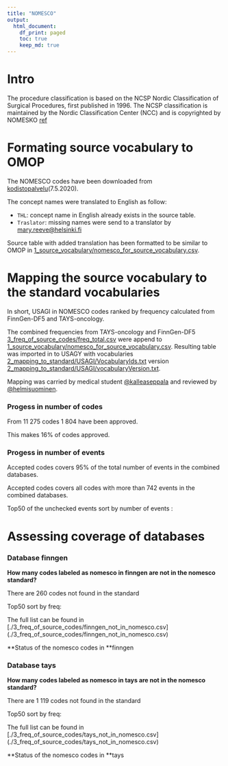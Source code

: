 ```yaml
---
title: "NOMESCO"
output: 
  html_document:
    df_print: paged
    toc: true
    keep_md: true
---
```







# Intro
The procedure classification is based on the NCSP Nordic Classification of Surgical Procedures, first published in 1996. The NCSP classification is maintained by the Nordic Classification Center (NCC) and is copyrighted by NOMESKO [ref](
https://koodistopalvelu.kanta.fi/codeserver/pages/classification-view-page.xhtml?classificationKey=57&versionKey=119)



# Formating source vocabulary to OMOP
The NOMESCO codes have been downloaded from [kodistopalvelu](https://koodistopalvelu.kanta.fi/codeserver/pages/classification-view-page.xhtml?classificationKey=57&versionKey=119)(7.5.2020). 

The concept names were translated to English as follow: 

- `THL`: concept name in English already exists in the source table. 
- `Traslator`: missing names were send to a translator by <mary.reeve@helsinki.fi>

<div data-pagedtable="false">
  <script data-pagedtable-source type="application/json">
{"columns":[{"label":["name_en_source"],"name":[1],"type":["chr"],"align":["left"]},{"label":["n"],"name":[2],"type":["int"],"align":["right"]}],"data":[{"1":"THL","2":"9303"},{"1":"Translator","2":"1983"},{"1":"NA","2":"10"}],"options":{"columns":{"min":{},"max":[10]},"rows":{"min":[10],"max":[10]},"pages":{}}}
  </script>
</div>

Source table with added translation has been formatted to be similar to OMOP in  [1_source_vocabulary/nomesco_for_source_vocabulary.csv](1_source_vocabulary/nomesco_for_source_vocabulary.csv). 


# Mapping the source vocabulary to the standard vocabularies
In short, USAGI in NOMESCO codes ranked by frequency calculated from  FinnGen-DF5 and TAYS-oncology.

The combined frequencies from TAYS-oncology and FinnGen-DF5 [3_freq_of_source_codes/freq_total.csv](3_freq_of_source_codes/freq_total.csv)
were append to  [1_source_vocabulary/nomesco_for_source_vocabulary.csv](1_source_vocabulary/nomesco_for_source_vocabulary.csv). 
Resulting table was imported in to USAGY with vocabularies [2_mapping_to_standard/USAGI/VocabularyIds.txt](2_mapping_to_standard/USAGI/VocabularyIds.txt) version [2_mapping_to_standard/USAGI/vocabularyVersion.txt](2_mapping_to_standard/USAGI/vocabularyVersion.txt).

Mapping was carried by medical student [\@kalleaseppala](github.com/kalleaseppala) and reviewed by [\@helmisuominen](github.com/helmisuominen). 


### Progess in number of codes



From 11 275 codes 1 804 have been approved. 

This makes 16% of codes approved. 


<div data-pagedtable="false">
  <script data-pagedtable-source type="application/json">
{"columns":[{"label":["mappingStatus"],"name":[1],"type":["chr"],"align":["left"]},{"label":["n"],"name":[2],"type":["int"],"align":["right"]}],"data":[{"1":"APPROVED","2":"1804"},{"1":"INVALID_TARGET","2":"20"},{"1":"UNCHECKED","2":"9451"}],"options":{"columns":{"min":{},"max":[10]},"rows":{"min":[10],"max":[10]},"pages":{}}}
  </script>
</div>



### Progess in number of events

Accepted codes covers 95% of the total number of events in the combined databases. 

Accepted codes covers all codes with more than 742 events in the combined databases.

Top50 of the unchecked events sort by number of events : 

<div data-pagedtable="false">
  <script data-pagedtable-source type="application/json">
{"columns":[{"label":["sourceCode"],"name":[1],"type":["chr"],"align":["left"]},{"label":["sourceFrequency"],"name":[2],"type":["dbl"],"align":["right"]},{"label":["matchScore"],"name":[3],"type":["dbl"],"align":["right"]},{"label":["sourceName"],"name":[4],"type":["chr"],"align":["left"]},{"label":["ADD_INFO:LongName"],"name":[5],"type":["chr"],"align":["left"]}],"data":[{"1":"ZXK00","2":"742","3":"0.5634167","4":"Conversion from percutaneous endoscopic to open procedure","5":"Toimenpiteen muuntaminen t<U+FFFD>hystystoimenpiteest<U+FFFD> avoimeksi leikkaukseksi"},{"1":"WW300","2":"731","3":"0.5420110","4":"Transfer of autologic stem cells","5":"Autologinen kantasolusiirto"},{"1":"NGJ62","2":"715","3":"0.5485615","4":"Internal fixation of fracture of knee or lower leg using plate and screws, other or unspecified","5":"S<U+FFFD><U+FFFD>rimurtumaleikkaus levyll<U+FFFD>"},{"1":"SJC01","2":"708","3":"0.4095736","4":"NA","5":"Yksitt<U+FFFD>isen kiinnikkeen paikan m<U+FFFD><U+FFFD>ritys ja etsauskiinnitys (Etsattava tai muu vastaava kiinnike)"},{"1":"SPC20","2":"700","3":"0.5401430","4":"Attachment of crone of tooth to implant","5":"Implanttikantoinen hammaskruunu"},{"1":"QB2S1","2":"697","3":"0.4095736","4":"NA","5":"Rintakeh<U+FFFD>n ihon tai ihonalaiskudoksen valokuvaus"},{"1":"QCB05","2":"697","3":"0.7368926","4":"Revision of wound of skin of upper limb","5":"Yl<U+FFFD>raajan syv<U+FFFD>n ihohaavan revisio ja mahdollinen sulku"},{"1":"KCW98","2":"691","3":"0.6113638","4":"Other transluminal endoscopic operation on bladder","5":"Muu virtsarakon toimenpide virtsatiet<U+FFFD>hystyksess<U+FFFD>"},{"1":"JGB00","2":"690","3":"0.6055401","4":"Partial proctectomy and colorectal or coloanal anastomosis","5":"Per<U+FFFD>suolen typistys, anteriorinen resektio"},{"1":"SDA04","2":"686","3":"0.5065472","4":"Very demanding parodonthologic therapy","5":"Parodontologinen hoito, pitk<U+FFFD>kestoinen"},{"1":"BC1AD","2":"686","3":"0.7890635","4":"CT of adrenal glands","5":"Lis<U+FFFD>munuaisten tietokonetomografiatutkimus"},{"1":"XX7JT","2":"680","3":"0.5332453","4":"Somatostatin isotope ablative therapy","5":"Radioindiumhoito somatostatiinireseptoriligandi"},{"1":"PG1XE","2":"679","3":"0.5566040","4":"Other ultrasound examination of blood vessel not elsewhere classified","5":"Verisuonten muu ultra<U+FFFD><U+FFFD>nitutkimus"},{"1":"NCJ40","2":"679","3":"0.6786234","4":"Closed reduction of fracture of elbow or forearm, distal radius","5":"V<U+FFFD>rttin<U+FFFD>luun tyypillisen murtuman paikalleenasetus ja sidos"},{"1":"NCU20","2":"678","3":"0.7638495","4":"Removal of internal fixation device from elbow or forearm","5":"Kyyn<U+FFFD>rp<U+FFFD><U+FFFD>n tai kyyn<U+FFFD>rvarren sis<U+FFFD>isen kiinnityslaitteen poisto"},{"1":"NBU20","2":"677","3":"0.7496721","4":"Removal of internal fixation device from shoulder or upper arm","5":"Olkap<U+FFFD><U+FFFD>n tai olkavarren sis<U+FFFD>isen kiinnityslaitteen poisto"},{"1":"PJ5AQ","2":"676","3":"0.4380349","4":"Sentinell lymphnode SPECT with low dose CT","5":"Vartijaimusolmukkeen SPET ja matala-annos-TT"},{"1":"WC105","2":"675","3":"0.3728894","4":"Simple cytostatic therapy of local tumor recidive","5":"Paikallisen uusiutuneen kasvaimen yksinkertainen solusalpaajahoito"},{"1":"SXA10","2":"673","3":"0.8210622","4":"Epithel biopsy of mouth","5":"Suun alueen limakalvon<U+FFFD>ytteen otto"},{"1":"ND1AD","2":"670","3":"0.6185623","4":"Wrist CT examination","5":"Ranteen ja k<U+FFFD>den tietokonetomografiatutkimus"},{"1":"WX600","2":"666","3":"0.5483485","4":"Single shot through catheter","5":"Kertapuudutus katetrilla"},{"1":"KED52","2":"666","3":"0.6174192","4":"Visual laser resection of prostate","5":"Eturauhasen laserhoito virtsatiet<U+FFFD>hystyksess<U+FFFD> (VLAP)"},{"1":"HAC15","2":"664","3":"0.7280536","4":"Subcutaneous mastectomy with excision of mamilla","5":"Rintarauhasen ihonalainen poisto ja n<U+FFFD>nnin poisto"},{"1":"AA3AD","2":"663","3":"0.4095736","4":"NA","5":"Kasvojen tietokonetomografiatutkimus"},{"1":"MBA40","2":"661","3":"0.6144610","4":"Pharmacological evacuation of uterus after abortion","5":"L<U+FFFD><U+FFFD>kkeellinen kohdun tyhjennys keskenmenon j<U+FFFD>lkeen"},{"1":"NHL16","2":"661","3":"0.6572089","4":"Tenolysis or tenosynovectomy of achilles tendon","5":"Akillesj<U+FFFD>nteen vapautus ja puhdistus, tenolyysi / tenosynovektomia"},{"1":"XMA20","2":"660","3":"0.7672927","4":"Early examination of pregnancy","5":"Varhaisraskauden tutkimus"},{"1":"NFU20","2":"659","3":"0.8971710","4":"Removal of internal fixation device from femur","5":"Lonkan tai reiden sis<U+FFFD>isen kiinnityslaitteen poisto"},{"1":"PA6AE","2":"658","3":"0.5252406","4":"Ulrasound examination of neck vasculature","5":"Kaulan verisuonten ultra<U+FFFD><U+FFFD>nitutkimus"},{"1":"FN1AD","2":"658","3":"0.8189182","4":"CT of coronary arteries","5":"Sepelvaltimoiden tietokonetomografiatutkimus"},{"1":"BC1CD","2":"656","3":"0.5980318","4":"Very extensive CT of adrenal glands","5":"Lis<U+FFFD>munuaisten eritt<U+FFFD>in laaja tietokonetomografiatutkimus"},{"1":"GAA96","2":"654","3":"0.7196741","4":"Other open or percutaneous drainage of pleural cavity","5":"Muu keuhkopussin kanavointi leikkauksessa tai suljetusti iholta"},{"1":"R1240","2":"654","3":"0.6399781","4":"Social assessment of need and possibilities of rehabilitation","5":"Sosiaalinen arvio kuntoutustarpeesta ja -mahdollisuuksista"},{"1":"TFP40","2":"654","3":"0.4152322","4":"Ablation treatment for a-v node re-entry activation","5":"Eteiskammiosolmukkeen kiertoaktivaation ablaatio"},{"1":"JN7AQ","2":"654","3":"0.5031630","4":"Somatostatin receptor SPET med low dose CT","5":"Somatostatiinireseptoreiden SPET ja matala-annos-TT"},{"1":"PD1AE","2":"653","3":"0.7625383","4":"Ultrasound examination of abdominal aortta","5":"Vatsa-aortan ultra<U+FFFD><U+FFFD>nitutkimus"},{"1":"NGJ60","2":"651","3":"0.6144843","4":"Internal fixation of fracture of knee or lower leg using intramedullary nail, other or unspecified","5":"S<U+FFFD><U+FFFD>ren ydinnaulaus"},{"1":"SAC03","2":"646","3":"0.4095736","4":"NA","5":"Suun ja hampaiston hoidon erillinen ty<U+FFFD>suunnittelu, eritt<U+FFFD>in vaativa"},{"1":"FN1CD","2":"644","3":"0.6207895","4":"Very extensive CT of coronary arteries","5":"Sepelvaltimoiden eritt<U+FFFD>in laaja tietokonetomografiatutkimus"},{"1":"NDG76","2":"643","3":"0.8061064","4":"Fusion of DIP joint","5":"Muun IP-nivelen luudutusleikkaus"},{"1":"XX1AW","2":"642","3":"0.4579529","4":"Written report from X-ray examination without contrast peformed elsewhere","5":"Lausunto natiivir<U+FFFD>ntgentutkimuksesta"},{"1":"SJB00","2":"640","3":"0.5200553","4":"Fitting of loose orthodontic device with user information","5":"Irtokojeen sovitus ja k<U+FFFD>yt<U+FFFD>n opetus"},{"1":"TNG11","2":"638","3":"0.4095736","4":"NA","5":"Diagnostisen tai hoitavan aineen ruiskuttaminen polveen"},{"1":"QAB10","2":"635","3":"0.7174521","4":"Major dressing of wound of skin of head or neck","5":"P<U+FFFD><U+FFFD>n tai kaulan ihohaavan tarkistus ja siteenvaihto"},{"1":"NA3BM","2":"635","3":"0.4870278","4":"Lumbar spine MRI examination with 3 Tesla magnet","5":"Lannerangan 3 Teslan MT"},{"1":"DE2BG","2":"633","3":"0.3732135","4":"Acoustic channel MRI examination with high intensity magnet","5":"Kuulohermon ja sis<U+FFFD>korvan magneettitutkimus"},{"1":"DQE00","2":"632","3":"0.6766962","4":"Implantation of prosthetic replacement for larynx","5":"Puheproteesin asettaminen"},{"1":"XX3AT","2":"632","3":"0.7223895","4":"Other labeling with ultrasound guidance","5":"Muu merkkaus U<U+FFFD>-ohjauksessa"},{"1":"XF614","2":"630","3":"0.8351000","4":"Measurement of pulmonary artery pressure","5":"Kiilapaineen mittaus"},{"1":"YX8BD","2":"628","3":"0.5951078","4":"Stereotactic extensive CT examination for dose design of radiotherapy","5":"Stereotaktinen laaja annossuunnittelu-TT"}],"options":{"columns":{"min":{},"max":[10]},"rows":{"min":[10],"max":[10]},"pages":{}}}
  </script>
</div>



# Assessing coverage of databases


 
 
 
### Database finngen 
 
**How many codes labeled as nomesco in finngen are not in the nomesco standard?** 
 
There are 260 codes not found in the standard 
 
Top50 sort by freq: 
<div data-pagedtable="false">
  <script data-pagedtable-source type="application/json">
{"columns":[{"label":["code"],"name":[1],"type":["chr"],"align":["left"]},{"label":["freq"],"name":[2],"type":["dbl"],"align":["right"]},{"label":["freq_per"],"name":[3],"type":["chr"],"align":["left"]}],"data":[{"1":"XLA10","2":"7408","3":"0.127%"},{"1":"RD211","2":"3200","3":"0.055%"},{"1":"XF640","2":"2477","3":"0.043%"},{"1":"1LA05","2":"1632","3":"0.028%"},{"1":"1XC03","2":"1619","3":"0.028%"},{"1":"WQ066","2":"1300","3":"0.022%"},{"1":"4AA12","2":"1102","3":"0.019%"},{"1":"6BA02","2":"993","3":"0.017%"},{"1":"1XC02","2":"830","3":"0.014%"},{"1":"1XC07","2":"774","3":"0.013%"},{"1":"3AC01","2":"700","3":"0.012%"},{"1":"1CX01","2":"667","3":"0.011%"},{"1":"4AB02","2":"588","3":"0.010%"},{"1":"1CD01","2":"580","3":"0.010%"},{"1":"3AX01","2":"571","3":"0.010%"},{"1":"XMA00","2":"562","3":"0.010%"},{"1":"1BC07","2":"555","3":"0.010%"},{"1":"1CD02","2":"539","3":"0.009%"},{"1":"WQ053","2":"521","3":"0.009%"},{"1":"XLA00","2":"490","3":"0.008%"},{"1":"XCK20","2":"469","3":"0.008%"},{"1":"1XX32","2":"417","3":"0.007%"},{"1":"XX9XW","2":"414","3":"0.007%"},{"1":"TFN04","2":"372","3":"0.006%"},{"1":"PHD79","2":"371","3":"0.006%"},{"1":"4AA33","2":"362","3":"0.006%"},{"1":"FM2CE","2":"339","3":"0.006%"},{"1":"XFP02","2":"328","3":"0.006%"},{"1":"WQ064","2":"310","3":"0.005%"},{"1":"RJ421","2":"294","3":"0.005%"},{"1":"RJ410","2":"292","3":"0.005%"},{"1":"4AA23","2":"288","3":"0.005%"},{"1":"WQ021","2":"288","3":"0.005%"},{"1":"4CJ01","2":"282","3":"0.005%"},{"1":"1XC13","2":"281","3":"0.005%"},{"1":"RJ411","2":"260","3":"0.004%"},{"1":"1AA09","2":"257","3":"0.004%"},{"1":"RS224","2":"211","3":"0.004%"},{"1":"3DX05","2":"206","3":"0.004%"},{"1":"WQ054","2":"202","3":"0.003%"},{"1":"5BA08","2":"201","3":"0.003%"},{"1":"0192","2":"186","3":"0.003%"},{"1":"WQ068","2":"185","3":"0.003%"},{"1":"4AC07","2":"184","3":"0.003%"},{"1":"90621","2":"175","3":"0.003%"},{"1":"WQ045","2":"155","3":"0.003%"},{"1":"WQ026","2":"152","3":"0.003%"},{"1":"WQ007","2":"150","3":"0.003%"},{"1":"1BA04","2":"145","3":"0.002%"},{"1":"0189","2":"133","3":"0.002%"}],"options":{"columns":{"min":{},"max":[10]},"rows":{"min":[10],"max":[10]},"pages":{}}}
  </script>
</div> 
The full list can be found in [./3_freq_of_source_codes/finngen_not_in_nomesco.csv](./3_freq_of_source_codes/finngen_not_in_nomesco.csv) 
 
**Status of the nomesco codes in **finngen 
<div data-pagedtable="false">
  <script data-pagedtable-source type="application/json">
{"columns":[{"label":["status"],"name":[1],"type":["fctr"],"align":["left"]},{"label":["n_codes"],"name":[2],"type":["int"],"align":["right"]},{"label":["per_codes"],"name":[3],"type":["chr"],"align":["left"]},{"label":["n_events"],"name":[4],"type":["dbl"],"align":["right"]},{"label":["per_events"],"name":[5],"type":["chr"],"align":["left"]}],"data":[{"1":"mapped","2":"1899","3":"32.428%","4":"7098911","5":"89.093%"},{"1":"not_mapped","2":"3697","3":"63.132%","4":"827042","5":"10.380%"},{"1":"not_found","2":"260","3":"4.440%","4":"42010","5":"0.527%"}],"options":{"columns":{"min":{},"max":[10]},"rows":{"min":[10],"max":[10]},"pages":{}}}
  </script>
</div> 
 
 
### Database tays 
 
**How many codes labeled as nomesco in tays are not in the nomesco standard?** 
 
There are 1 119 codes not found in the standard 
 
Top50 sort by freq: 
<div data-pagedtable="false">
  <script data-pagedtable-source type="application/json">
{"columns":[{"label":["code"],"name":[1],"type":["chr"],"align":["left"]},{"label":["freq"],"name":[2],"type":["dbl"],"align":["right"]},{"label":["freq_per"],"name":[3],"type":["chr"],"align":["left"]}],"data":[{"1":"S2600","2":"181056","3":"3.950%"},{"1":"H0434","2":"55791","3":"1.217%"},{"1":"H0519","2":"52053","3":"1.136%"},{"1":"RS221","2":"22833","3":"0.498%"},{"1":"H0275","2":"21465","3":"0.468%"},{"1":"H0142","2":"20850","3":"0.455%"},{"1":"H0113","2":"20668","3":"0.451%"},{"1":"H0188","2":"19077","3":"0.416%"},{"1":"H0130","2":"16341","3":"0.357%"},{"1":"H0476","2":"16253","3":"0.355%"},{"1":"H0049","2":"15839","3":"0.346%"},{"1":"H0157","2":"14511","3":"0.317%"},{"1":"H0030","2":"11747","3":"0.256%"},{"1":"H0316","2":"10308","3":"0.225%"},{"1":"F763","2":"10274","3":"0.224%"},{"1":"H0054","2":"10246","3":"0.224%"},{"1":"H0414","2":"10192","3":"0.222%"},{"1":"H0112","2":"9657","3":"0.211%"},{"1":"H0473","2":"9615","3":"0.210%"},{"1":"H0702","2":"8427","3":"0.184%"},{"1":"H0003","2":"8298","3":"0.181%"},{"1":"H0266","2":"8170","3":"0.178%"},{"1":"6007","2":"8091","3":"0.177%"},{"1":"H0468","2":"7749","3":"0.169%"},{"1":"1246","2":"6274","3":"0.137%"},{"1":"RS220","2":"6193","3":"0.135%"},{"1":"H0900","2":"5849","3":"0.128%"},{"1":"RS222","2":"5647","3":"0.123%"},{"1":"XX9DW","2":"5626","3":"0.123%"},{"1":"F000","2":"5196","3":"0.113%"},{"1":"RS121","2":"5126","3":"0.112%"},{"1":"F309","2":"5077","3":"0.111%"},{"1":"H0139","2":"4949","3":"0.108%"},{"1":"H0569","2":"4849","3":"0.106%"},{"1":"H0110","2":"4720","3":"0.103%"},{"1":"F310","2":"4486","3":"0.098%"},{"1":"H0943","2":"4291","3":"0.094%"},{"1":"H0577","2":"4223","3":"0.092%"},{"1":"F220","2":"4012","3":"0.088%"},{"1":"RS120","2":"3997","3":"0.087%"},{"1":"H0451","2":"3934","3":"0.086%"},{"1":"H0901","2":"3849","3":"0.084%"},{"1":"H0631","2":"3803","3":"0.083%"},{"1":"H0941","2":"3645","3":"0.080%"},{"1":"H0320","2":"3609","3":"0.079%"},{"1":"RS230","2":"3602","3":"0.079%"},{"1":"K123","2":"3521","3":"0.077%"},{"1":"K250","2":"3496","3":"0.076%"},{"1":"XX9EW","2":"3357","3":"0.073%"},{"1":"F100","2":"3303","3":"0.072%"}],"options":{"columns":{"min":{},"max":[10]},"rows":{"min":[10],"max":[10]},"pages":{}}}
  </script>
</div> 
The full list can be found in [./3_freq_of_source_codes/tays_not_in_nomesco.csv](./3_freq_of_source_codes/tays_not_in_nomesco.csv) 
 
**Status of the nomesco codes in **tays 
<div data-pagedtable="false">
  <script data-pagedtable-source type="application/json">
{"columns":[{"label":["status"],"name":[1],"type":["fctr"],"align":["left"]},{"label":["n_codes"],"name":[2],"type":["int"],"align":["right"]},{"label":["per_codes"],"name":[3],"type":["chr"],"align":["left"]},{"label":["n_events"],"name":[4],"type":["dbl"],"align":["right"]},{"label":["per_events"],"name":[5],"type":["chr"],"align":["left"]}],"data":[{"1":"mapped","2":"1965","3":"27.548%","4":"4826176","5":"81.043%"},{"1":"not_mapped","2":"4049","3":"56.764%","4":"160602","5":"2.697%"},{"1":"not_found","2":"1119","3":"15.688%","4":"968337","5":"16.261%"}],"options":{"columns":{"min":{},"max":[10]},"rows":{"min":[10],"max":[10]},"pages":{}}}
  </script>
</div>




















